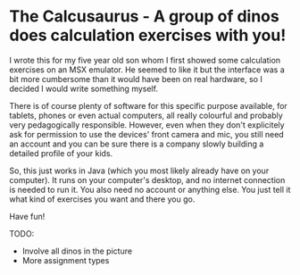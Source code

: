# The Calcusaurus - A group of dinos does calculation exercises with you!

I wrote this for my five year old son whom I first showed some calculation exercises on an MSX 
emulator. He seemed to like it but the interface was a bit more cumbersome than it would have been
on real hardware, so I decided I would write something myself.

There is of course plenty of software for this specific purpose available, for tablets, phones or even
actual computers, all really colourful and probably very pedagogically responsible. However, even when they don't 
explicitely ask for permission to use the devices' front camera and mic, you still need an account and 
you can be sure there is a company slowly building a detailed profile of your kids.

So, this just works in Java (which you most likely already have on your computer). It runs on your
computer's desktop, and no internet connection is needed to run it. You also need no account or 
anything else. You just tell it what kind of exercises you want and there you go.

Have fun!

TODO:
* Involve all dinos in the picture
* More assignment types
